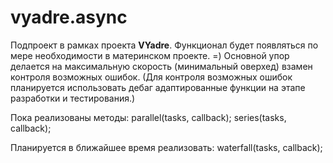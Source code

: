 # vyadre.async
Подпроект в рамках проекта **VYadre**. Функционал будет появляться по мере необходимости в материнском проекте. =)
Основной упор делается на максимальную скорость (минимальный оверхед) взамен контроля возможных ошибок.
(Для контроля возможных ошибок планируется использовать дебаг адаптированные функции на этапе разработки и тестирования.)

Пока реализованы методы:
  parallel(tasks, callback);
  series(tasks, callback);
  
Планируется в ближайшее время реализовать:
  waterfall(tasks, callback);